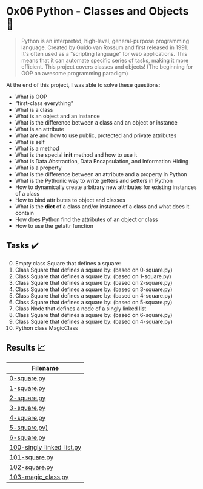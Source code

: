 # 0x06 Python - Classes and Objects :snake:

> Python is an interpreted, high-level, general-purpose programming language. Created by Guido van Rossum and first released in 1991. It's often used as a “scripting language” for web applications. This means that it can automate specific series of tasks, making it more efficient. This project covers classes and objects! (The beginning for OOP an awesome programming paradigm)

At the end of this project, I was able to solve these questions:
  
* What is OOP
* “first-class everything”
* What is a class
* What is an object and an instance
* What is the difference between a class and an object or instance
* What is an attribute
* What are and how to use public, protected and private attributes
* What is self
* What is a method
* What is the special __init__ method and how to use it
* What is Data Abstraction, Data Encapsulation, and Information Hiding
* What is a property
* What is the difference between an attribute and a property in Python
* What is the Pythonic way to write getters and setters in Python
* How to dynamically create arbitrary new attributes for existing instances of a class
* How to bind attributes to object and classes
* What is the __dict__ of a class and/or instance of a class and what does it contain
* How does Python find the attributes of an object or class
* How to use the getattr function

## Tasks :heavy_check_mark:

0. Empty class Square that defines a square:
1. Class Square that defines a square by: (based on 0-square.py)
2. Class Square that defines a square by: (based on 1-square.py)
3. Class Square that defines a square by: (based on 2-square.py)
4. Class Square that defines a square by: (based on 3-square.py)
5. Class Square that defines a square by: (based on 4-square.py)
6. Class Square that defines a square by: (based on 5-square.py)
7. Class Node that defines a node of a singly linked list
8. Class Square that defines a square by: (based on 6-square.py)
9. Class Square that defines a square by: (based on 4-square.py)
10. Python class MagicClass

## Results :chart_with_upwards_trend:

| Filename |
| ------ |
| [0-square.py](https://github.com/edward0rtiz/holbertonschool-higher_level_programming/blob/master/0x06-python-classes/0-square.py)|
| [1-square.py](https://github.com/edward0rtiz/holbertonschool-higher_level_programming/blob/master/0x06-python-classes/1-square.py)|
| [2-square.py](https://github.com/edward0rtiz/holbertonschool-higher_level_programming/blob/master/0x06-python-classes/2-square.py)|
| [3-square.py](https://github.com/edward0rtiz/holbertonschool-higher_level_programming/blob/master/0x06-python-classes/3-square.py)|
| [4-square.py](https://github.com/edward0rtiz/holbertonschool-higher_level_programming/blob/master/0x06-python-classes/4-square.py)|
| [5-square.py)](https://github.com/edward0rtiz/holbertonschool-higher_level_programming/blob/master/0x06-python-classes/5-square.py)|
| [6-square.py](https://github.com/edward0rtiz/holbertonschool-higher_level_programming/blob/master/0x06-python-classes/6-square.py)|
| [100-singly_linked_list.py](https://github.com/edward0rtiz/holbertonschool-higher_level_programming/blob/master/0x06-python-classes/100-singly_linked_list.py)|
| [101-square.py](https://github.com/edward0rtiz/holbertonschool-higher_level_programming/blob/master/0x06-python-classes/101-square.py)|
| [102-square.py](https://github.com/edward0rtiz/holbertonschool-higher_level_programming/blob/master/0x06-python-classes/102-square.py)|
| [103-magic_class.py](https://github.com/edward0rtiz/holbertonschool-higher_level_programming/blob/master/0x06-python-classes/103-magic_class.py)|

